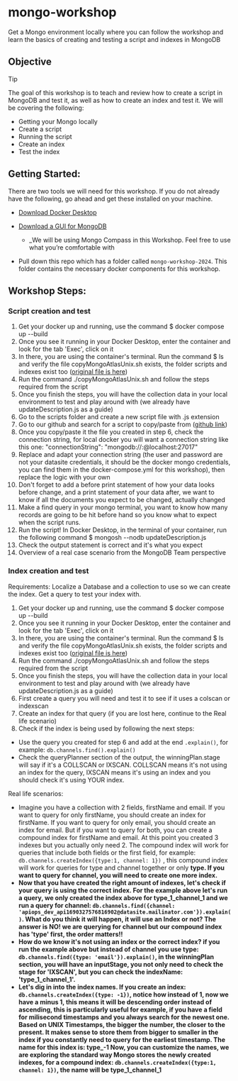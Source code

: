 # mongo-workshop
Get a Mongo environment locally where you can follow the workshop and learn the basics of creating and testing a script and indexes in MongoDB

## Objective
> [!TIP]
> The goal of this workshop is to teach and review how to create a script in MongoDB and test it, as well as how to create an index and test it.
> We will be covering the following:
>    * Getting your Mongo locally
>    * Create a script
>    * Running the script
>    * Create an index
>    * Test the index

## Getting Started:
There are two tools we will need for this workshop. If you do not already have the following, go ahead and get these installed on your machine.

* [Download Docker Desktop](https://www.docker.com/products/docker-desktop/)
* [Download a GUI for MongoDB](https://www.mongodb.com/try/download/compass)
  * _We will be using Mongo Compass in this Workshop. Feel free to use what you’re comfortable with
    
* Pull down this repo which has a folder called `mongo-workshop-2024`. This folder contains the necessary docker components for this workshop.

## Workshop Steps:
### Script creation and test
1. Get your docker up and running, use the command $ docker compose up --build
2. Once you see it running in your Docker Desktop, enter the container and look for the tab 'Exec', click on it
3. In there, you are using the container's terminal. Run the command $ ls  and verify the file copyMongoAtlasUnix.sh exists, the folder scripts and indexes exist too ([original file is here](https://github.com/MerrillCorporation/MongoDBDevOps/blob/master/mongoUtility/copyDataToLocal/copyMongoAtlasUnix.sh))
4. Run the command ./copyMongoAtlasUnix.sh and follow the steps required from the script
5. Once you finish the steps, you will have the collection data in your local environment to test and play around with (we already have updateDescription.js as a guide)
6. Go to the scripts folder and create a new script file with .js extension
7. Go to our github and search for a script to copy/paste from ([github link](https://github.com/MerrillCorporation/MongoDBDevOps/tree/master/dbCleanUpScriptsJS))
8. Once you copy/paste it the file you created in step 6, check the connection string, for local docker you will want a connection string like this one: "connectionString": "mongodb://<user>:<password>@localhost:27017"
9. Replace and adapt your connection string (the user and password are not your datasite credentials, it should be the docker mongo credentials, you can find them in the docker-compose.yml for this workshop), then replace the logic with your own
10. Don't forget to add a before print statement of how your data looks before change, and a print statement of your data after, we want to know if all the documents you expect to be changed, actually changed
11. Make a find query in your mongo terminal, you want to know how many records are going to be hit before hand so you know what to expect when the script runs.
12. Run the script! In Docker Desktop, in the terminal of your container, run the following command $ mongosh --nodb updateDescription.js
13. Check the output statement is correct and it's what you expect
14. Overview of a real case scenario from the MongoDB Team perspective

### Index creation and test
Requirements: Localize a Database and a collection to use so we can create the index. Get a query to test your index with.
1. Get your docker up and running, use the command $ docker compose up --build
2. Once you see it running in your Docker Desktop, enter the container and look for the tab 'Exec', click on it
3. In there, you are using the container's terminal. Run the command $ ls  and verify the file copyMongoAtlasUnix.sh exists, the folder scripts and indexes exist too ([original file is here](https://github.com/MerrillCorporation/MongoDBDevOps/blob/master/mongoUtility/copyDataToLocal/copyMongoAtlasUnix.sh))
4. Run the command ./copyMongoAtlasUnix.sh and follow the steps required from the script
5. Once you finish the steps, you will have the collection data in your local environment to test and play around with (we already have updateDescription.js as a guide)
6. First create a query you will need and test it to see if it uses a colscan or indexscan
7. Create an index for that query (if you are lost here, continue to the Real life scenario)
8. Check if the index is being used by following the next steps:
  - Use the query you created for step 6 and add at the end `.explain()`, for example: `db.channels.find().explain()`
  - Check the queryPlanner section of the output, the winningPlan.stage will say if it's a COLLSCAN or IXSCAN. COLLSCAN means it's not using an index for the query, IXSCAN means it's using an index and you should check it's using YOUR index.

Real life scenarios:
- Imagine you have a collection with 2 fields, firstName and email. If you want to query for only firstName, you should create an index for firstName. If you want to query for only email, you should create an index for email. But if you want to query for both, you can create a compound index for firstName and email. At this point you created 3 indexes but you actually only need 2. The compound index will work for queries that include both fields or the first field, for example: `db.channels.createIndex({type:1, channel: 1})` , this compound index will work for queries for type and channel together or only <b>type<b>. If you want to query for channel, you will need to create one more index.
- Now that you have created the right amount of indexes, let's check if your query is using the correct index. For the example above let's run a query, we only created the index above for type_1_channel_1 and we run a query for channel: `db.channels.find({channel: 'apiops_dev_api1690327576816902@datasite.mailinator.com'}).explain()`. What do you think it will happen, it will use an Index or not? The answer is NO! we are querying for channel but our compound index has 'type' first, the order matters!!
- How do we know it's not using an index or the correct index? if you run the example above but instead of channel you use type: `db.channels.find({type: 'email'}).explain()`, in the winningPlan section, you will have an inputStage, you not only need to check the stage for 'IXSCAN', but you can check the indexName: 'type_1_channel_1'.
- Let's dig in into the index names. If you create an index: `db.channels.createIndex({type: -1})`, notice how instead of 1, now we have a minus 1, this means it will be descending order instead of ascending, this is particularly useful for example, if you have a field for milisecond timestamps and you always search for the newest one. Based on UNIX Timestamps, the bigger the number, the closer to the present. It makes sense to store them from bigger to smaller in the index if you constantly need to query for the earliest timestamp.
The name for this index is: type_-1
Now, you can customize the names, we are exploring the standard way Mongo stores the newly created indexes, for a compound index: `db.channels.createIndex({type:1, channel: 1})`, the name will be type_1_channel_1